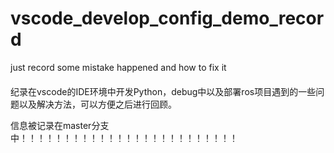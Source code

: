 # vscode_develop_config_demo_record
just record some mistake happened and how to fix it
####

纪录在vscode的IDE环境中开发Python，debug中以及部署ros项目遇到的一些问题以及解决方法，可以方便之后进行回顾。

信息被记录在master分支中！！！！！！！！！！！！！！！！！！！！！！！！！
